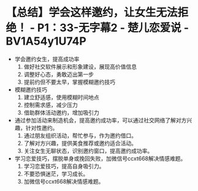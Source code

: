 # 【总结】学会这样邀约，让女生无法拒绝！ - P1：33-无字幕2 - 楚儿恋爱说 - BV1A54y1U74P

-   学会邀约女生，提高成功率
    1.  做好社交软件展示和形象建设，展现高价值信息
    2.  调整好心态，勇敢迈出第一步
    3.  提前约但不要太早，掌握模糊邀约技巧
-   模糊邀约技巧
    1.  建立舒适感，使用模糊时间地点
    2.  控制需求感，减少压力
    3.  借助群体活动邀约，增加吸引力
-   通过参加活动来制造机会，提高邀约成功率，可以通过社交网络了解对方兴趣，针对性邀约。
    1.  通过朋友组织活动，帮忙参与，作为邀约借口。
    2.  了解对方兴趣，提供美食推荐或邀约适合活动。
    3.  关注女生无聊状态，识别邀约窗口，提高邀约成功率。
-   学习恋爱技巧，摆脱单身或挽回失败，加微信号ccxt668解决情感难题。
    1.  学习恋爱技巧，提高自身吸引力。
    2.  不要恐惧迷茫，学习成长。
    3.  加微信号ccxt668解决情感难题。